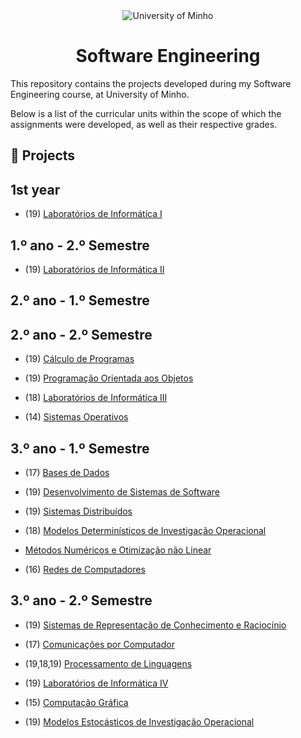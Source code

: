 <div align="center">
  <img src="https://www.eng.uminho.pt/SiteAssets/Logo.PNG" alt="University of Minho">
  <br>
</div>

<div align="center">
	<h1><strong>Software Engineering</strong></h1>
</div>

This repository contains the projects developed during my Software Engineering course, at University of Minho.

Below is a list of the curricular units within the scope of which the assignments were developed, as well as their respective grades.

## :memo: Projects

## 1st year

  * (19) [Laboratórios de Informática I](1/LI1/Bomberman)

## 1.º ano - 2.º Semestre

  * (19)  [Laboratórios de Informática II](1/LI2/Roguelike)

## 2.º ano - 1.º Semestre

## 2.º ano - 2.º Semestre

  * (19) [Cálculo de Programas](https://github.com/catarinamachado/CP)

  * (19) [Programação Orientada aos Objetos](2/POO/JavaFactura)

  * (18) [Laboratórios de Informática III](https://github.com/catarinamachado/LI3)

  * (14) [Sistemas Operativos](2/SO/NPS)

## 3.º ano - 1.º Semestre

  * (17) [Bases de Dados](3/BD/EventsWorkbench)

  * (19) [Desenvolvimento de Sistemas de Software](3/DSS)

  * (19) [Sistemas Distribuídos](3/SD/CloudManagementServices)

  * (18) [Modelos Determinísticos de Investigação Operacional](3/MDIO)

  * [Métodos Numéricos e Otimização não Linear](3/MNONL)

  * (16) [Redes de Computadores](3/RC)


## 3.º ano - 2.º Semestre

  * (19) [Sistemas de Representação de Conhecimento e Raciocínio](https://github.com/catarinamachado/SRCR)

  * (17) [Comunicações por Computador](3/CC/)

  * (19,18,19) [Processamento de Linguagens](3/PL)

  * (19) [Laboratórios de Informática IV](https://github.com/catarinamachado/ACE-it---Cooking-assistant)

  * (15) [Computação Gráfica](3/CG)

  * (19) [Modelos Estocásticos de Investigação Operacional](3/MEIO)
